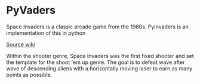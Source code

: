# PyVaders

Space Invaders is a classic arcade game from the 1980s. PyInvaders is an implementation of this in python

[Source wiki](https://en.wikipedia.org/wiki/Space_Invaders)

Within the shooter genre, Space Invaders was the first fixed shooter and set the template for the shoot 'em up genre. The goal is to defeat wave after wave of descending aliens with a horizontally moving laser to earn as many points as possible. 
